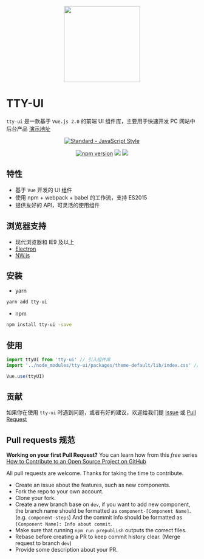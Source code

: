 <p align="center">
  <a href="https://at.aotu.io/">
    <img width="200" src="">
  </a>
</p>

# TTY-UI

`tty-ui` 是一款基于 `Vue.js 2.0` 的前端 UI 组件库，主要用于快速开发 PC 网站中后台产品
[演示地址](https://tty-ui.github.io)

<p align="center">
  <a href="https://github.com/feross/standard">
    <img src="https://cdn.rawgit.com/feross/standard/master/badge.svg" alt="Standard - JavaScript Style">
  </a>
</p>
<p align="center">
<a href="https://www.npmjs.com/package/tty-ui"><img src="https://img.shields.io/badge/npm-1.0.1-brightgreen.svg" alt="npm version"></a> 
  <img src="https://img.shields.io/badge/build-passing-brightgreen.svg">
  <a href="https://www.npmjs.com/package/tty-ui"><img src="https://img.shields.io/badge/licence-MIT-blue.svg"></a> 
</p>

## 特性

- 基于 `Vue` 开发的 UI 组件
- 使用 npm + webpack + babel 的工作流，支持 ES2015
- 提供友好的 API，可灵活的使用组件

## 浏览器支持

- 现代浏览器和 IE9 及以上
- [Electron](http://electron.atom.io/)
- [NW.js](http://nwjs.io)

## 安装

- yarn

```bash
yarn add tty-ui
```

- npm 

```bash
npm install tty-ui -save
```

## 使用

```js
import ttyUI from 'tty-ui' // 引入组件库
import '../node_modules/tty-ui/packages/theme-default/lib/index.css' // 引入样式库

Vue.use(ttyUI)
```

## 贡献

如果你在使用 `tty-ui` 时遇到问题，或者有好的建议，欢迎给我们提 [Issue](https://github.com/ttyunDevGroup/tty-ui/issues) 或 [Pull Request](https://github.com/ttyunDevGroup/tty-ui/pulls)


## Pull requests 规范

**Working on your first Pull Request?** You can learn how from this *free* series
[How to Contribute to an Open Source Project on GitHub](https://egghead.io/series/how-to-contribute-to-an-open-source-project-on-github)

All pull requests are welcome. Thanks for taking the time to contribute.

- Create an issue about the features, such as new components.
- Fork the repo to your own account.
- Clone your fork.
- Create a new branch base on `dev`, if you want to add new component, the branch name should be formatted as `component-[Component Name]`. (e.g. `component-steps`) And the commit info should be formatted as `[Component Name]: Info about commit`.
- Make sure that running `npm run prepublish` outputs the correct files.
- Rebase before creating a PR to keep commit history clear. (Merge request to branch `dev`)
- Provide some description about your PR.
